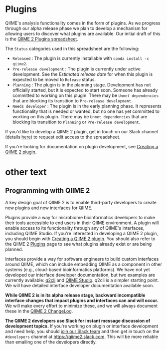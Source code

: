 # Plugins

QIIME's analysis functionality comes in the form of plugins. As we progress through our alpha release phase we plan to develop a mechanism for allowing users to discover what plugins are available. Our initial draft of this is the [QIIME 2 Plugins spreadsheet](https://docs.google.com/spreadsheets/d/1KdgbooDDuh_aE-aCGlVLNgMCli513wU9E5_PgpL6tbY/pubhtml?gid=0&single=true).

The ``Status`` categories used in this spreadsheet are the following:
* ``Released`` : The plugin is currently installable with ``conda install -c qiime2``.
* ``Pre-release development`` : The plugin is currently under active development. See the *Estimated release date* for when this plugin is expected to be moved to ``Release`` status.
* ``Planning`` : The plugin is in the planning stage. Development has not officially started, but it is expected to start soon. Someone has already committed to working on this plugin. There may be ``Unmet dependencies`` that are blocking its transition to ``Pre-release development``.
* ``Needs developer`` : The plugin is in the early planning phase. It represents functionality that is needed or wanted, but no one has yet committed to working on this plugin. There may be ``Unmet dependencies`` that are blocking its transition to ``Planning`` or ``Pre-release development``.

If you'd like to develop a QIIME 2 plugin, get in touch on our Slack channel (details [here](Home.html#programming-with-qiime-2)) to request edit access to the spreadsheet.

If you're looking for documentation on plugin development, see [Creating a QIIME 2 plugin](Creating-a-QIIME-2-plugin.html).


other text
==========
## Programming with QIIME 2

A key design goal of QIIME 2 is to enable third-party developers to create new plugins and new interfaces for QIIME.

Plugins provide a way for microbiome bioinformatics developers to make their tools accessible to end users in their QIIME environment. A plugin will enable access to its functionality through any of QIIME's interfaces, including QIIME Studio. If you're interested in developing a QIIME 2 plugin, you should begin with [Creating a QIIME 2 plugin](Creating-a-QIIME-2-plugin.html). You should also refer to the QIIME 2 [Plugins](Plugins.html) page to see what plugins already exist or are being planned.

Interfaces provide a way for software engineers to build custom interfaces around QIIME, which can include embedding QIIME as a component in other systems (e.g., cloud-based bioinformatics platforms). We have not yet developed our interface developer documentation, but two examples are currently available: [q2cli](https://github.com/qiime2/q2cli) and [QIIME Studio](https://github.com/qiime2/qiime-studio). q2cli is a simpler starting point. We will have detailed interface developer documentation available soon.

**While QIIME 2 is in its alpha release stage, backward incompatible interface changes that impact plugins and interfaces can and will occur.** We will make every effort to minimize these, and we will always document these in the [QIIME 2 ChangeLog](https://github.com/qiime2/qiime2/blob/master/CHANGELOG.md).

**The QIIME 2 developers use Slack for instant message discussion of development topics.** If you're working on plugin or interface development and need help, you should [join our Slack team](http://qiime2-slackin.qiime.org) and then get in touch on the ``#developers`` channel at https://qiime2.slack.com. This will be more reliable than emailing one of the developers directly.
